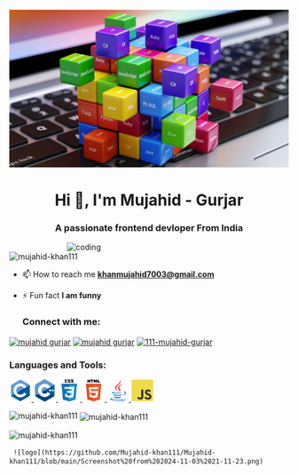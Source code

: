  ![logo](https://github.com/Mujahid-khan111/Mujahid-khan111/blob/main/github.jpg)
<h1 align=" center">Hi 👋, I'm Mujahid - Gurjar</h1>  
    <h3 align="center">A passionate frontend devloper From India</h3>


  <img align="right" alt="coding" width="400" 
        src="https://camo.githubusercontent.com/4d9f5ecceb711eec6e2018f38a5677dc657c9738d4a65ba3b928c41c0a45b439/68747470733a2f2f6d69726f2e6d656469756d2e636f6d2f6d61782f313336302f302a37513379765349765f7430696f4a2d5a2e676966">


   <p align="left"> <img
            src="https://komarev.com/ghpvc/?username=mujahid-khan111&label=Profile%20views&color=0e75b6&style=flat"
            alt="mujahid-khan111" /> </p>

  - 📫 How to reach me **khanmujahid7003@gmail.com**
   - ⚡ Fun fact **I am funny**

     <h3 align="left">Connect with me:</h3>
  <p align="left">
        <a href="https://linkedin.com/in/mujahid gurjar" target="blank"><img align="center"
                src="https://raw.githubusercontent.com/rahuldkjain/github-profile-readme-generator/master/src/images/icons/Social/linked-in-alt.svg"
                alt="mujahid gurjar" height="30" width="40" /></a>
        <a href="https://fb.com/mujahid gurjar" target="blank"><img align="center"
                src="https://raw.githubusercontent.com/rahuldkjain/github-profile-readme-generator/master/src/images/icons/Social/facebook.svg"
                alt="mujahid gurjar" height="30" width="40" /></a>
        <a href="https://instagram.com/111-mujahid-gurjar" target="blank"><img align="center"
                src="https://raw.githubusercontent.com/rahuldkjain/github-profile-readme-generator/master/src/images/icons/Social/instagram.svg"
                alt="111-mujahid-gurjar" height="30" width="40" /></a>
    </p>
    <h3 align="left">Languages and Tools:</h3>
    <p align="left"> <a href="https://www.cprogramming.com/" target="_blank" rel="noreferrer"> <img
                src="https://raw.githubusercontent.com/devicons/devicon/master/icons/c/c-original.svg" alt="c"
                width="40" height="40" /> </a> <a href="https://www.w3schools.com/cpp/" target="_blank"
            rel="noreferrer"> <img
                src="https://raw.githubusercontent.com/devicons/devicon/master/icons/cplusplus/cplusplus-original.svg"
                alt="cplusplus" width="40" height="40" /> </a> <a href="https://www.w3schools.com/css/" target="_blank"
            rel="noreferrer"> <img
                src="https://raw.githubusercontent.com/devicons/devicon/master/icons/css3/css3-original-wordmark.svg"
                alt="css3" width="40" height="40" /> </a> <a href="https://www.w3.org/html/" target="_blank"
            rel="noreferrer"> <img
                src="https://raw.githubusercontent.com/devicons/devicon/master/icons/html5/html5-original-wordmark.svg"
                alt="html5" width="40" height="40" /> </a> <a href="https://www.java.com" target="_blank"
            rel="noreferrer"> <img
                src="https://raw.githubusercontent.com/devicons/devicon/master/icons/java/java-original.svg" alt="java"
                width="40" height="40" /> </a> <a href="https://developer.mozilla.org/en-US/docs/Web/JavaScript"
            target="_blank" rel="noreferrer"> <img
                src="https://raw.githubusercontent.com/devicons/devicon/master/icons/javascript/javascript-original.svg"
                alt="javascript" width="40" height="40" /> </a> </p>
    <p><img align="left"
            src="https://github-readme-stats.vercel.app/api/top-langs?username=mujahid-khan111&show_icons=true&locale=en&layout=compact"
            alt="mujahid-khan111" /></p>
    <p>&nbsp;<img align="center"
            src="https://github-readme-stats.vercel.app/api?username=mujahid-khan111&show_icons=true&locale=en"
            alt="mujahid-khan111" /></p>
    <p><img align="center" src="https://github-readme-streak-stats.herokuapp.com/?user=mujahid-khan111&"
            alt="mujahid-khan111" /></p>
  
     ![logo](https://github.com/Mujahid-khan111/Mujahid-khan111/blob/main/Screenshot%20from%202024-11-03%2021-11-23.png)
